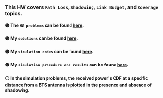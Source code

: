### This HW covers ```Path Loss```, ```Shadowing```, ```Link Budget```, and ```Coverage``` topics.

#### :purple_circle: **The `HW problems` can be found [here](https://github.com/fnoorzad/Wireless-Communications-Systems/blob/e1fdda1bfafaa8f723ed6ce9087b02f3bb4ec869/HW/1/HW%20Problems.pdf).**
#### :purple_circle: **My `solutions` can be found [here](https://github.com/fnoorzad/Wireless-Communications-Systems/blob/11b422bddf969a42c121c9f21aaca255b83d65e3/HW/1/My%20Solutions.pdf).**
#### :purple_circle: **My `simulation codes` can be found [here](https://github.com/fnoorzad/Wireless-Communications-Systems/blob/8599263e3d235184d940c6d029f00d05f9cc847c/HW/1/Codes).**
#### :purple_circle: **My `simulation procedure and results` can be found [here](https://github.com/fnoorzad/Wireless-Communications-Systems/blob/11b422bddf969a42c121c9f21aaca255b83d65e3/HW/1/Simulation%20Report.pdf).**

#### :white_circle: In the simulation problems, the received power's CDF at a specific distance from a BTS antenna is plotted in the presence and absence of shadowing. 

